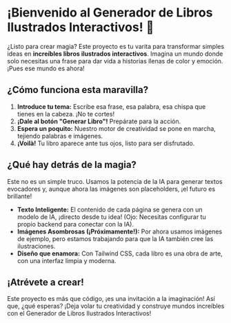 # ¡Bienvenido al Generador de Libros Ilustrados Interactivos! 🚀

¿Listo para crear magia? Este proyecto es tu varita para transformar simples ideas en **increíbles libros ilustrados interactivos**.  Imagina un mundo donde solo necesitas una frase para dar vida a historias llenas de color y emoción. ¡Pues ese mundo es ahora!

## ¿Cómo funciona esta maravilla?

1.  **Introduce tu tema:** Escribe esa frase, esa palabra, esa chispa que tienes en la cabeza. ¡No te cortes!
2.  **¡Dale al botón "Generar Libro"!** Prepárate para la acción. 
3.  **Espera un poquito:** Nuestro motor de creatividad se pone en marcha, tejiendo palabras e imágenes.
4.  **¡Voilà!** Tu libro aparece ante tus ojos, listo para ser disfrutado.

## ¿Qué hay detrás de la magia?

Este no es un simple truco. Usamos la potencia de la IA para generar textos evocadores y, aunque ahora las imágenes son placeholders, ¡el futuro es brillante!

* **Texto Inteligente:** El contenido de cada página se genera con un modelo de IA, ¡directo desde tu idea! (Ojo: Necesitas configurar tu propio backend para conectar con la IA). 
* **Imágenes Asombrosas (¡Próximamente!):** Por ahora usamos imágenes de ejemplo, pero estamos trabajando para que la IA también cree las ilustraciones. 
* **Diseño que enamora:** Con Tailwind CSS, cada libro es una obra de arte, con una interfaz limpia y moderna.

## ¡Atrévete a crear!

Este proyecto es más que código, ¡es una invitación a la imaginación!  Así que, ¿qué esperas?  ¡Deja volar tu creatividad y construye mundos increíbles con el Generador de Libros Ilustrados Interactivos!